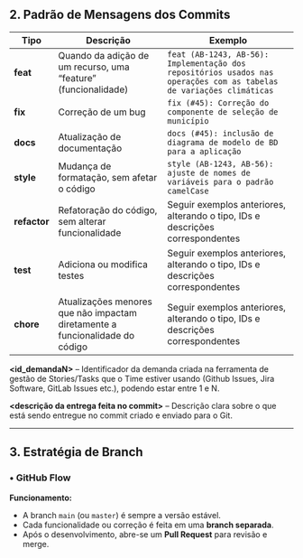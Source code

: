 ## 2. Padrão de Mensagens dos Commits

| **Tipo**     | **Descrição** | **Exemplo** |
|---------------|---------------|--------------|
| **feat** | Quando da adição de um recurso, uma “feature” (funcionalidade) | `feat (AB-1243, AB-56): Implementação dos repositórios usados nas operações com as tabelas de variações climáticas` |
| **fix** | Correção de um bug | `fix (#45): Correção do componente de seleção de município` |
| **docs** | Atualização de documentação | `docs (#45): inclusão de diagrama de modelo de BD para a aplicação` |
| **style** | Mudança de formatação, sem afetar o código | `style (AB-1243, AB-56): ajuste de nomes de variáveis para o padrão camelCase` |
| **refactor** | Refatoração do código, sem alterar funcionalidade | Seguir exemplos anteriores, alterando o tipo, IDs e descrições correspondentes |
| **test** | Adiciona ou modifica testes | Seguir exemplos anteriores, alterando o tipo, IDs e descrições correspondentes |
| **chore** | Atualizações menores que não impactam diretamente a funcionalidade do código | Seguir exemplos anteriores, alterando o tipo, IDs e descrições correspondentes |

**<id_demandaN>** – Identificador da demanda criada na ferramenta de gestão de Stories/Tasks que o Time estiver usando (Github Issues, Jira Software, GitLab Issues etc.), podendo estar entre 1 e N.

**<descrição da entrega feita no commit>** – Descrição clara sobre o que está sendo entregue no commit criado e enviado para o Git.

---

## 3. Estratégia de Branch

### • GitHub Flow

**Funcionamento:**
- A branch `main` (ou `master`) é sempre a versão estável.
- Cada funcionalidade ou correção é feita em uma **branch separada**.
- Após o desenvolvimento, abre-se um **Pull Request** para revisão e merge.
